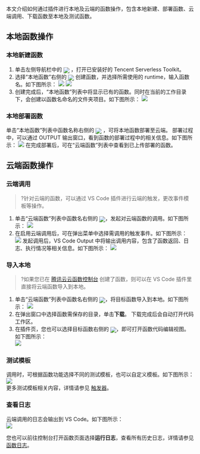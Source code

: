 
本文介绍如何通过插件进行本地及云端的函数操作，包含本地新建、部署函数、云端调用、下载函数至本地及测试函数。

## 本地函数操作

### 本地新建函数
1. 单击左侧导航栏中的 <img src="https://main.qcloudimg.com/raw/f7cec7d66619d97686ff57fc2484294f.png" style="margin:-5px 0px"> ，打开已安装好的 Tencent Serverless Toolkit。
2. 选择“本地函数”右侧的 <img src="https://main.qcloudimg.com/raw/23a2aef59de8a517f093064d9b286709.png" style="margin:-5px 0px"> 创建函数，并选择所需使用的 runtime，输入函数名。如下图所示：
![](https://main.qcloudimg.com/raw/69a1ea542ff6720810637d58a85ac46e.png)
![](https://main.qcloudimg.com/raw/1ea4912e3328c2662bc2f2543473ea2e.png)
3. 创建完成后，“本地函数”列表中将显示已有的函数。同时在当前的工作目录下，会创建以函数名命名的文件夹项目。如下图所示：
![](https://main.qcloudimg.com/raw/41a903914b518b12a9ac644ec7fa1032.png)

### 本地部署函数
单击“本地函数”列表中函数名称右侧的 <img src="https://main.qcloudimg.com/raw/36a9294ceb6a24850583c2a6eacd4046.png" style="margin:-5px 0px"> ，可将本地函数部署至云端。
部署过程中，可以通过 OUTPUT 输出窗口，看到函数的部署过程中的相关信息。如下图所示：
![](https://main.qcloudimg.com/raw/46314dbfbb1cd9644efa2605935f6562.png)
在完成部署后，可在“云端函数”列表中查看到已上传部署的函数。

## 云端函数操作

### 云端调用
>?针对云端的函数，可以通过 VS Code 插件进行云端的触发，更改事件模板等操作。
>
1. 单击“云端函数”列表中函数名右侧的 <img src="https://main.qcloudimg.com/raw/6ea6457b6303e6dc9c9519e75f0fc71c.png" style="margin:-5px 0px">，发起对云端函数的调用。如下图所示：
![](https://main.qcloudimg.com/raw/d20aee1a0ee7930f480f3922a56c5be7.png)
2. 在启用云端调用后，可在弹出菜单中选择需调用的触发事件。如下图所示：
![](https://main.qcloudimg.com/raw/0d25ec0bd05e0c1d5c270c23067e51ac.png)
发起调用后，VS Code Output 中将输出调用内容，包含了函数返回、日志、执行情况等相关信息。如下图所示：
![](https://main.qcloudimg.com/raw/774443533efb4c1f70b4431871e266b6.png)


### 导入本地
>?如果您已在 [腾讯云云函数控制台](https://console.cloud.tencent.com/scf/list?rid=1&ns=default) 创建了函数，则可以在 VS Code 插件里直接将云端函数导入到本地。    
>
1. 单击“云端函数”列表中函数名右侧的 <img src="https://main.qcloudimg.com/raw/1863e18e89c6a457fe1968dd408f92eb.png" style="margin:-5px 0px">，将目标函数导入到本地。如下图所示：
![](https://main.qcloudimg.com/raw/631c163dacfd3e62b51717b3f6c19a9e.png)
2. 在弹出窗口中选择函数需保存的目录，单击**下载**。
下载完成后会自动打开代码工作区。
3. 在插件页，您也可以选择目标函数右侧的 <img src="https://main.qcloudimg.com/raw/b0f9009c4b8a60e2b731cc61a6e7459b.png" style="margin:-5px 0px">，即可打开函数代码编辑视图。如下图所示：   
![](https://main.qcloudimg.com/raw/8ce82969a2f7df368b69727e3846c2b1.png)

### 测试模板

调用时，可根据函数功能选择不同的测试模板，也可以自定义模板。如下图所示：  
![](https://main.qcloudimg.com/raw/0d25ec0bd05e0c1d5c270c23067e51ac.png)  
更多测试模板相关内容，详情请参见 [触发器](https://cloud.tencent.com/document/product/583/9705)。

### 查看日志

云端调用的日志会输出到 VS Code。如下图所示：  
![](https://main.qcloudimg.com/raw/774443533efb4c1f70b4431871e266b6.png)  

您也可以前往控制台打开函数页面选择**运行日志**，查看所有历史日志，详情请参见 [函数日志](https://cloud.tencent.com/document/product/583/36143)。




